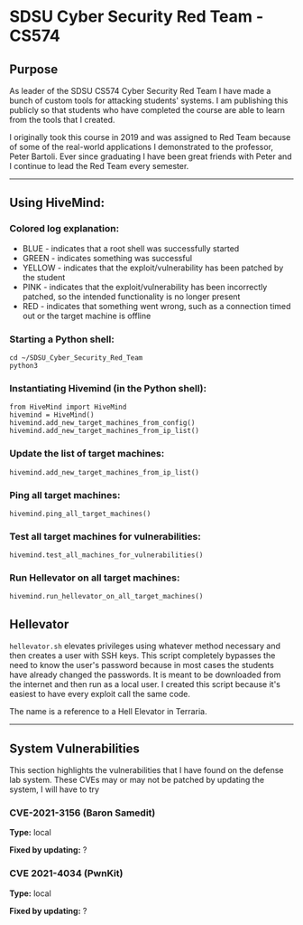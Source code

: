 # SDSU Cyber Security Red Team - CS574

## Purpose
As leader of the SDSU CS574 Cyber Security Red Team I have made a bunch of custom tools for attacking students' systems. I am publishing this publicly so that students who have completed the course are able to learn from the tools that I created.

I originally took this course in 2019 and was assigned to Red Team because of some of the real-world applications I demonstrated to the professor, Peter Bartoli. Ever since graduating I have been great friends with Peter and I continue to lead the Red Team every semester.

---

## Using HiveMind:

### Colored log explanation:
- BLUE - indicates that a root shell was successfully started
- GREEN - indicates something was successful
- YELLOW - indicates that the exploit/vulnerability has been patched by the student
- PINK - indicates that the exploit/vulnerability has been incorrectly patched, so the intended functionality is no longer present
- RED - indicates that something went wrong, such as a connection timed out or the target machine is offline

### Starting a Python shell:
```
cd ~/SDSU_Cyber_Security_Red_Team
python3
```

### Instantiating Hivemind (in the Python shell):
```
from HiveMind import HiveMind
hivemind = HiveMind()
hivemind.add_new_target_machines_from_config()
hivemind.add_new_target_machines_from_ip_list()

```

### Update the list of target machines:
```
hivemind.add_new_target_machines_from_ip_list()
```

### Ping all target machines:
```
hivemind.ping_all_target_machines()
```

### Test all target machines for vulnerabilities:
```
hivemind.test_all_machines_for_vulnerabilities()
```

### Run Hellevator on all target machines:
```
hivemind.run_hellevator_on_all_target_machines()
```

## Hellevator

`hellevator.sh` elevates privileges using whatever method necessary and then creates a user with SSH keys. This script completely bypasses the need to know the user's password because in most cases the students have already changed the passwords. It is meant to be downloaded from the internet and then run as a local user. I created this script because it's easiest to have every exploit call the same code.

The name is a reference to a Hell Elevator in Terraria.

---

## System Vulnerabilities
This section highlights the vulnerabilities that I have found on the defense lab system. These CVEs may or may not be patched by updating the system, I will have to try 

### CVE-2021-3156 (Baron Samedit)
**Type:** local

**Fixed by updating:** ?

### CVE 2021-4034 (PwnKit)
**Type:** local

**Fixed by updating:** ?
